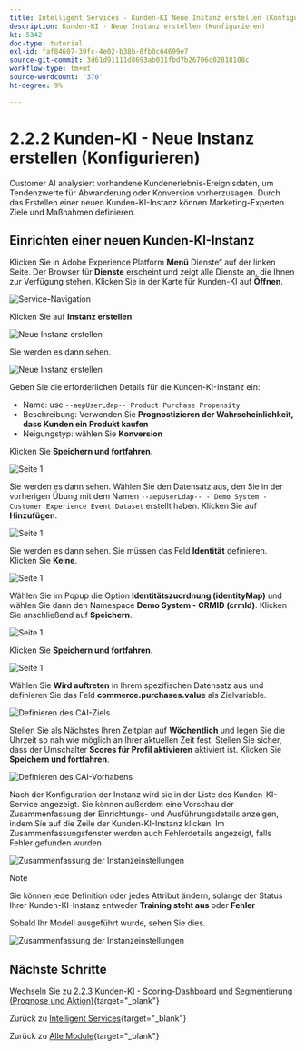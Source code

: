 ```yaml
---
title: Intelligent Services - Kunden-KI Neue Instanz erstellen (Konfigurieren)
description: Kunden-KI - Neue Instanz erstellen (Konfigurieren)
kt: 5342
doc-type: tutorial
exl-id: faf84607-39fc-4e02-b38b-8fb0c64699e7
source-git-commit: 3d61d91111d8693ab031fbd7b26706c02818108c
workflow-type: tm+mt
source-wordcount: '370'
ht-degree: 9%

---
```


# 2.2.2 Kunden-KI - Neue Instanz erstellen (Konfigurieren)

Customer AI analysiert vorhandene Kundenerlebnis-Ereignisdaten, um Tendenzwerte für Abwanderung oder Konversion vorherzusagen. Durch das Erstellen einer neuen Kunden-KI-Instanz können Marketing-Experten Ziele und Maßnahmen definieren.

## Einrichten einer neuen Kunden-KI-Instanz

Klicken Sie in Adobe Experience Platform **Menü** Dienste“ auf der linken Seite. Der Browser für **Dienste** erscheint und zeigt alle Dienste an, die Ihnen zur Verfügung stehen. Klicken Sie in der Karte für Kunden-KI auf **Öffnen**.

![Service-Navigation](./images/navigatetoservice.png)

Klicken Sie auf **Instanz erstellen**.

![Neue Instanz erstellen](./images/createnewinstance.png)

Sie werden es dann sehen.

![Neue Instanz erstellen](./images/custai1.png)


Geben Sie die erforderlichen Details für die Kunden-KI-Instanz ein:

- Name: use `--aepUserLdap-- Product Purchase Propensity`
- Beschreibung: Verwenden Sie **Prognostizieren der Wahrscheinlichkeit, dass Kunden ein Produkt kaufen**
- Neigungstyp: wählen Sie **Konversion**

Klicken Sie **Speichern und fortfahren**.

![Seite 1 ](./images/setuppage1.png)

Sie werden es dann sehen. Wählen Sie den Datensatz aus, den Sie in der vorherigen Übung mit dem Namen `--aepUserLdap-- - Demo System - Customer Experience Event Dataset` erstellt haben. Klicken Sie auf **Hinzufügen**.

![Seite 1 ](./images/custai2.png)

Sie werden es dann sehen. Sie müssen das Feld **Identität** definieren. Klicken Sie **Keine**.

![Seite 1 ](./images/custai2a.png)

Wählen Sie im Popup die Option **Identitätszuordnung (identityMap)** und wählen Sie dann den Namespace **Demo System - CRMID (crmId)**. Klicken Sie anschließend auf **Speichern**.

![Seite 1 ](./images/custai2b.png)

Klicken Sie **Speichern und fortfahren**.

![Seite 1 ](./images/custai2c.png)

Wählen Sie **Wird auftreten** in Ihrem spezifischen Datensatz aus und definieren Sie das Feld **commerce.purchases.value** als Zielvariable.

![Definieren des CAI-Ziels](./images/caidefinegoal.png)

Stellen Sie als Nächstes Ihren Zeitplan auf **Wöchentlich** und legen Sie die Uhrzeit so nah wie möglich an Ihrer aktuellen Zeit fest. Stellen Sie sicher, dass der Umschalter **Scores für Profil aktivieren** aktiviert ist. Klicken Sie **Speichern und fortfahren**.

![Definieren des CAI-Vorhabens](./images/caiadvancepage.png)

Nach der Konfiguration der Instanz wird sie in der Liste des Kunden-KI-Service angezeigt. Sie können außerdem eine Vorschau der Zusammenfassung der Einrichtungs- und Ausführungsdetails anzeigen, indem Sie auf die Zeile der Kunden-KI-Instanz klicken. Im Zusammenfassungsfenster werden auch Fehlerdetails angezeigt, falls Fehler gefunden wurden.

![Zusammenfassung der Instanzeinstellungen](./images/caiinstancesummary.png)

>[!NOTE]
>
>Sie können jede Definition oder jedes Attribut ändern, solange der Status Ihrer Kunden-KI-Instanz entweder **Training steht aus** oder **Fehler**

Sobald Ihr Modell ausgeführt wurde, sehen Sie dies.

![Zusammenfassung der Instanzeinstellungen](./images/caiinstancesummary1.png)

## Nächste Schritte

Wechseln Sie zu [2.2.3 Kunden-KI - Scoring-Dashboard und Segmentierung (Prognose und Aktion)](./ex3.md){target="_blank"}

Zurück zu [Intelligent Services](./intelligent-services.md){target="_blank"}

Zurück zu [Alle Module](./../../../../overview.md){target="_blank"}
